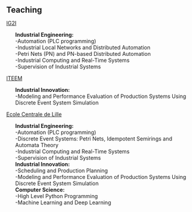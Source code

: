 <h1 id="teaching"></h1>

<h2 style="margin: 30px 0px 10px;">Teaching</h2>

<p><a href="https://ig2i.centralelille.fr">IG2I</a><p/>
<ul>
  <b> Industrial Engineering: </b><br>
  -Automation (PLC programming) <br>
  -Industrial Local Networks and Distributed Automation<br>
  -Petri Nets (PN) and PN-based Distributed Automation<br>
  -Industrial Computing and Real-Time Systems<br>
  -Supervision of Industrial Systems<br>
</ul>

<p><a href="https://iteem.centralelille.fr">ITEEM</a><p/>
<ul>
  <b> Industrial Innovation: </b><br>
  -Modeling and Performance Evaluation of Production Systems Using Discrete Event System Simulation<br>
</ul>

<p><a href="https://ecole.centralelille.fr">Ecole Centrale de Lille</a><p/>
<ul>
  <b> Industrial Engineering: </b><br>
  -Automation (PLC programming) <br>
  -Discrete Event Systems: Petri Nets, Idempotent Semirings and Automata Theory<br>
  -Industrial Computing and Real-Time Systems<br>
  -Supervision of Industrial Systems<br>
  <b> Industrial Innovation: </b><br>
  -Scheduling and Production Planning<br>
  -Modeling and Performance Evaluation of Production Systems Using Discrete Event System Simulation<br>
  <b> Computer Science: </b><br>
  -High Level Python Programming<br>
  -Machine Learning and Deep Learning<br>
</ul>
